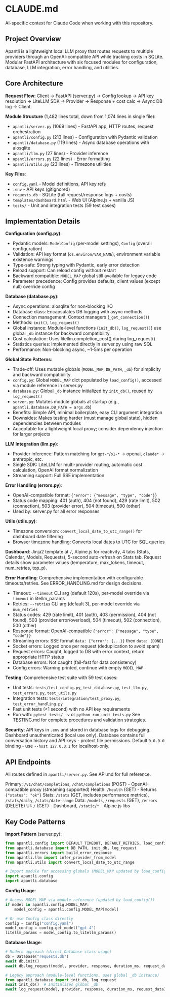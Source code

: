 # CLAUDE.md

AI-specific context for Claude Code when working with this repository.

## Project Overview

Apantli is a lightweight local LLM proxy that routes requests to multiple providers through an OpenAI-compatible API while tracking costs in SQLite. Modular FastAPI architecture with six focused modules for configuration, database, LLM integration, error handling, and utilities.

## Core Architecture

**Request Flow**: Client → FastAPI (server.py) → Config lookup → API key resolution → LiteLLM SDK → Provider → Response + cost calc → Async DB log → Client

**Module Structure** (1,482 lines total, down from 1,074 lines in single file):
- `apantli/server.py` (1069 lines) - FastAPI app, HTTP routes, request orchestration
- `apantli/config.py` (213 lines) - Configuration with Pydantic validation
- `apantli/database.py` (119 lines) - Async database operations with aiosqlite
- `apantli/llm.py` (27 lines) - Provider inference
- `apantli/errors.py` (22 lines) - Error formatting
- `apantli/utils.py` (23 lines) - Timezone utilities

**Key Files**:
- `config.yaml` - Model definitions, API key refs
- `.env` - API keys (gitignored)
- `requests.db` - SQLite (full request/response logs + costs)
- `templates/dashboard.html` - Web UI (Alpine.js + vanilla JS)
- `tests/` - Unit and integration tests (59 test cases)

## Implementation Details

**Configuration (config.py)**:
- Pydantic models: `ModelConfig` (per-model settings), `Config` (overall configuration)
- Validation: API key format (`os.environ/VAR_NAME`), environment variable existence warnings
- Type-safe: Strong typing with Pydantic, early error detection
- Reload support: Can reload config without restart
- Backward compatible: `MODEL_MAP` global still available for legacy code
- Parameter precedence: Config provides defaults, client values (except null) override config

**Database (database.py)**:
- Async operations: aiosqlite for non-blocking I/O
- Database class: Encapsulates DB logging with async methods
- Connection management: Context managers (`_get_connection()`)
- Methods: `init()`, `log_request()`
- Global instance: Module-level functions (`init_db()`, `log_request()`) use global `_db` instance for backward compatibility
- Cost calculation: Uses litellm.completion_cost() during log_request()
- Statistics queries: Implemented directly in server.py using raw SQL
- Performance: Non-blocking async, ~1-5ms per operation

**Global State Patterns**:
- Trade-off: Uses mutable globals (`MODEL_MAP`, `DB_PATH`, `_db`) for simplicity and backward compatibility
- `config.py`: Global `MODEL_MAP` dict populated by `load_config()`, accessed via module reference in server.py
- `database.py`: Global `_db` instance initialized by `init_db()`, reused by `log_request()`
- `server.py`: Mutates module globals at startup (e.g., `apantli.database.DB_PATH = args.db`)
- Benefits: Simple API, minimal boilerplate, easy CLI argument integration
- Downsides: Makes testing harder (must manage global state), hidden dependencies between modules
- Acceptable for a lightweight local proxy; consider dependency injection for larger projects

**LLM Integration (llm.py)**:
- Provider inference: Pattern matching for `gpt-*`/`o1-*` → openai, `claude*` → anthropic, etc.
- Single SDK: LiteLLM for multi-provider routing, automatic cost calculation, OpenAI format normalization
- Streaming support: Full SSE implementation

**Error Handling (errors.py)**:
- OpenAI-compatible format: `{"error": {"message", "type", "code"}}`
- Status code mapping: 401 (auth), 404 (not found), 429 (rate limit), 502 (connection), 503 (provider error), 504 (timeout), 500 (other)
- Used by: server.py for all error responses

**Utils (utils.py)**:
- Timezone conversion: `convert_local_date_to_utc_range()` for dashboard date filtering
- Browser timezone handling: Converts local dates to UTC for SQL queries

**Dashboard**: Jinja2 template at `/`, Alpine.js for reactivity, 4 tabs (Stats, Calendar, Models, Requests), 5-second auto-refresh on Stats tab. Request details show parameter values (temperature, max_tokens, timeout, num_retries, top_p).

**Error Handling**: Comprehensive implementation with configurable timeouts/retries. See ERROR_HANDLING.md for design decisions.
- Timeout: `--timeout` CLI arg (default 120s), per-model override via `timeout` in litellm_params
- Retries: `--retries` CLI arg (default 3), per-model override via `num_retries`
- Status codes: 429 (rate limit), 401 (auth), 403 (permission), 404 (not found), 503 (provider error/overload), 504 (timeout), 502 (connection), 500 (other)
- Response format: OpenAI-compatible `{"error": {"message", "type", "code"}}`
- Streaming errors: SSE format `data: {"error": {...}}` then `data: [DONE]`
- Socket errors: Logged once per request (deduplication to avoid spam)
- Request errors: Caught, logged to DB with error context, return appropriate HTTP status
- Database errors: Not caught (fail-fast for data consistency)
- Config errors: Warning printed, continue with empty `MODEL_MAP`

**Testing**: Comprehensive test suite with 59 test cases:
- Unit tests: `tests/test_config.py`, `test_database.py`, `test_llm.py`, `test_errors.py`, `test_utils.py`
- Integration tests: `tests/integration/test_proxy.py`, `test_error_handling.py`
- Fast unit tests (<1 second) with no API key requirements
- Run with: `pytest tests/ -v` or `python run_unit_tests.py`
See TESTING.md for complete procedures and validation strategies.

**Security**: API keys in `.env` and stored in database logs for debugging. Dashboard unauthenticated (local use only). Database contains full conversation history and API keys - protect file permissions. Default `0.0.0.0` binding - use `--host 127.0.0.1` for localhost-only.

## API Endpoints

All routes defined in `apantli/server.py`. See API.md for full reference.

Primary: `/v1/chat/completions`, `/chat/completions` (POST) - OpenAI-compatible proxy (streaming supported)
Health: `/health` (GET) - Returns `{"status": "ok"}`
Stats: `/stats` (GET, includes performance metrics), `/stats/daily`, `/stats/date-range`
Data: `/models`, `/requests` (GET), `/errors` (DELETE)
UI: `/` (GET) - Dashboard, `/static/*` - Alpine.js libs

## Key Code Patterns

**Import Pattern** (server.py):
```python
from apantli.config import DEFAULT_TIMEOUT, DEFAULT_RETRIES, load_config
from apantli.database import DB_PATH, init_db, log_request
from apantli.errors import build_error_response
from apantli.llm import infer_provider_from_model
from apantli.utils import convert_local_date_to_utc_range

# Import module for accessing globals (MODEL_MAP updated by load_config)
import apantli.config
import apantli.database
```

**Config Usage**:
```python
# Access MODEL_MAP via module reference (updated by load_config())
if model in apantli.config.MODEL_MAP:
    model_config = apantli.config.MODEL_MAP[model]

# Or use Config class directly
config = Config("config.yaml")
model_config = config.get_model("gpt-4")
litellm_params = model_config.to_litellm_params()
```

**Database Usage**:
```python
# Modern approach (direct Database class usage)
db = Database("requests.db")
await db.init()
await db.log_request(model, provider, response, duration_ms, request_data)

# Legacy approach (module-level functions, uses global _db instance)
from apantli.database import init_db, log_request
await init_db()  # Initializes global _db
await log_request(model, provider, response, duration_ms, request_data)
```
